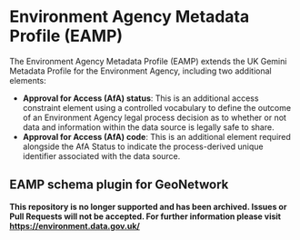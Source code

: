 # Environment Agency Metadata Profile (EAMP)

The Environment Agency Metadata Profile (EAMP) extends the UK Gemini Metadata Profile for the Environment Agency, including two additional elements:

 * **Approval for Access (AfA) status**: This is an additional access constraint element using a controlled vocabulary to define 
the outcome of an Environment Agency legal process decision as to whether or not data and information within the data source is legally safe to share.
 * **Approval for Access (AfA) code**: This is an additional element required alongside the AfA Status to indicate the process-derived unique identifier associated with the data source.
 

## EAMP schema plugin for GeoNetwork


**This repository is no longer supported and has been archived. Issues or Pull Requests will not be accepted. For further information please visit https://environment.data.gov.uk/**
